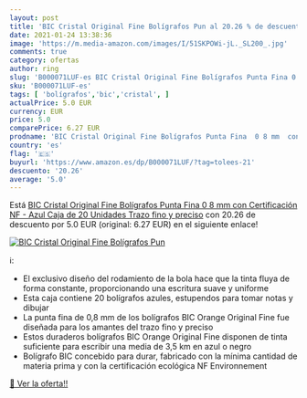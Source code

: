 ```yaml
---
layout: post
title: 'BIC Cristal Original Fine Bolígrafos Pun al 20.26 % de descuento'
date: 2021-01-24 13:38:36
image: 'https://m.media-amazon.com/images/I/51SKPOWi-jL._SL200_.jpg'
comments: true
category: ofertas
author: ring
slug: 'B000071LUF-es BIC Cristal Original Fine Bolígrafos Punta Fina 0 8 mm con...'
sku: 'B000071LUF-es'
tags: [ 'bolígrafos','bic','cristal', ]
actualPrice: 5.0 EUR
currency: EUR
price: 5.0
comparePrice: 6.27 EUR
prodname: 'BIC Cristal Original Fine Bolígrafos Punta Fina  0 8 mm  con Certificación NF - Azul  Caja de 20 Unidades  Trazo fino y preciso'
country: 'es'
flag: '🇪🇸'
buyurl: 'https://www.amazon.es/dp/B000071LUF/?tag=tolees-21'
descuento: '20.26'
average: '5.0'
---
```


Está [BIC Cristal Original Fine Bolígrafos Punta Fina  0 8 mm  con Certificación NF - Azul  Caja de 20 Unidades  Trazo fino y preciso](https://www.amazon.es/dp/B000071LUF/?tag=tolees-21) con 20.26 de descuento por 5.0 EUR (original: 6.27 EUR) en el siguiente enlace!

[![BIC Cristal Original Fine Bolígrafos Pun](https://m.media-amazon.com/images/I/51SKPOWi-jL._SL200_.jpg)](https://www.amazon.es/dp/B000071LUF/?tag=tolees-21)

ℹ️:

- El exclusivo diseño del rodamiento de la bola hace que la tinta fluya de forma constante, proporcionando una escritura suave y uniforme
- Esta caja contiene 20 bolígrafos azules, estupendos para tomar notas y dibujar
- La punta fina de 0,8 mm de los bolígrafos BIC Orange Original Fine fue diseñada para los amantes del trazo fino y preciso
- Estos duraderos bolígrafos BIC Orange Original Fine disponen de tinta suficiente para escribir una media de 3,5 km en azul o negro
- Bolígrafo BIC concebido para durar, fabricado con la mínima cantidad de materia prima y con la certificación ecológica NF Environnement

[🛒 Ver la oferta!!](https://www.amazon.es/dp/B000071LUF/?tag=tolees-21)
